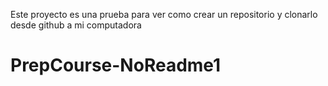 Este proyecto es una prueba para ver como crear un repositorio y clonarlo desde github a mi computadora
# PrepCourse-NoReadme1
